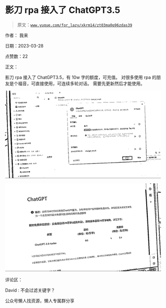 # 影刀 rpa 接入了 ChatGPT3.5

> 原文：[`www.yuque.com/for_lazy/xkrm14/zt03ma0p96zdas39`](https://www.yuque.com/for_lazy/xkrm14/zt03ma0p96zdas39)



作者： 我来



日期：2023-03-28



点赞数：22



正文：



影刀 rpa 接入了 ChatGPT3.5，有 10w 字的额度，可充值。 对很多使用 rpa 的朋友是个福音，可直接使用，可连续多轮对话。 需要先更新然后才能使用。



![](img/9bf14d072dccd5b0c43adcfd6446652f.png)  

![](img/18ce12a995140b2d66e697b8c0d00ead.png)  

评论区：



David : 不会过滤关键字？



公众号懒人找资源，懒人专属群分享

